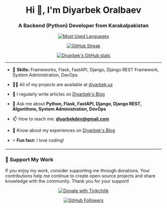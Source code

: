 <h1 align="center">Hi 👋, I'm Diyarbek Oralbaev</h1>
<h3 align="center">A Backend (Python) Developer from Karakalpakistan</h3>

<p align="center">
  <a href="https://github.com/Diyarbekoralbaev">
    <img src="https://github-readme-stats.vercel.app/api/top-langs?username=diyarbekoralbaev&show_icons=true&locale=en&layout=compact&title_color=ffffff&text_color=c9cacc&icon_color=2bbc8a&bg_color=0d1117" alt="Most Used Languages" />
  </a>
</p>

<p align="center">
  <a href="https://git.io/streak-stats">
    <img src="https://streak-stats.demolab.com?user=Diyarbekoralbaev&theme=transparent" alt="GitHub Streak">
  </a>
</p>

<p align="center">
  <a href="https://github.com/Diyarbekoralbaev">
    <img src="https://github-readme-stats.vercel.app/api?username=Diyarbekoralbaev&show_icons=true&hide=contribs,prs&cache_seconds=86400&theme=dark" alt="Diyarbek's GitHub stats">
  </a>
</p>

---

- 🌱 **Skills:** Frameworks, Flask, FastAPI, Django, Django REST Framework, System Administration, DevOps

- 👨‍💻 All of my projects are available at [diyarbek.uz](https://araltech.tech)

- 📝 I regularly write articles on [Diyarbek's Blog](https://t.me/Diyarbek_Blog)

- 💬 Ask me about **Python, Flask, FastAPI, Django, Django REST, Algorithms, System Administration, DevOps**

- 📫 How to reach me: **diyarbekdev@gmail.com**

- 📄 Know about my experiences on [Diyarbek's Blog](https://t.me/Diyarbek_Blog)

- ⚡ **Fun fact:** I love coding!

---

### 💖 Support My Work

If you enjoy my work, consider supporting me through donations. Your contributions help me continue to create open-source projects and share knowledge with the community. Thank you for your support!

<p align="center">
  <a href="[https://paypal.me/diyarbekoralbaev](https://tirikchilik.uz/araltech)">
    <img src="[https://img.shields.io/badge/Donate-PayPal-blue?style=for-the-badge&logo=paypal](https://camo.githubusercontent.com/ed28339e5a5786534715b1c0c885271437761fc91af84d5dc5bbc2c71e307a02/68747470733a2f2f696d672e736869656c64732e696f2f62616467652f546972696b6368696c696b2d6666646430303f7374796c653d666f722d7468652d6261646765)" alt="Donate with Tirikchilik">
  </a>
</p>

<p align="center">
  <a href="https://github.com/Diyarbekoralbaev">
    <img src="https://img.shields.io/github/followers/diyarbekoralbaev?label=Follow&style=social" alt="GitHub Followers">
  </a>
</p>
